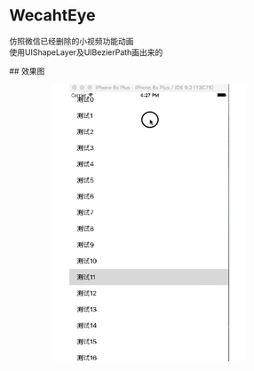 # WecahtEye
<p>仿照微信已经删除的小视频功能动画 </br>
使用UIShapeLayer及UIBezierPath画出来的
</p>
## 效果图
<p align="center">
<img src="https://github.com/cyg02032015/WecahtEye/blob/master/wechat.gif" width="350" height="500">
</p>
